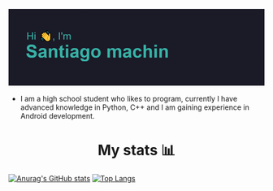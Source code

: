 [![MasterHead](https://github.com/Santi-Machin/Santi-Machin/blob/main/header.png?raw=true)](https://github.com/Santi-Machin)
* I am a high school student who likes to program, currently I have advanced knowledge in Python, C++ and I am gaining experience in Android development.

<h1 align="center">My stats 📊</h1>

[![Anurag's GitHub stats](https://github-readme-stats.vercel.app/api?username=Santi-Machin&show_icons=true&theme=tokyonight&hide_title=true)](https://github.com/anuraghazra/github-readme-stats)
[![Top Langs](https://github-readme-stats.vercel.app/api/top-langs/?username=Santi-Machin&show_icons=true&theme=tokyonight&hide_title=true)](https://github.com/anuraghazra/github-readme-stats)
